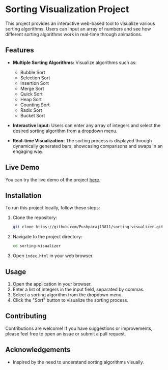 # Sorting Visualization Project

This project provides an interactive web-based tool to visualize various sorting algorithms. Users can input an array of numbers and see how different sorting algorithms work in real-time through animations.

## Features

- **Multiple Sorting Algorithms:** Visualize algorithms such as:

  - Bubble Sort
  - Selection Sort
  - Insertion Sort
  - Merge Sort
  - Quick Sort
  - Heap Sort
  - Counting Sort
  - Radix Sort
  - Bucket Sort

- **Interactive Input:** Users can enter any array of integers and select the desired sorting algorithm from a dropdown menu.

- **Real-time Visualization:** The sorting process is displayed through dynamically generated bars, showcasing comparisons and swaps in an engaging way.

## Live Demo

You can try the live demo of the project [here](YOUR_HOSTED_PROJECT_LINK).

## Installation

To run this project locally, follow these steps:

1. Clone the repository:
   ```bash
   git clone https://github.com/Pushparaj13811/sorting-visualizer.git
   ```
2. Navigate to the project directory:
   ```bash
   cd sorting-visualizer
   ```
3. Open `index.html` in your web browser.

## Usage

1. Open the application in your browser.
2. Enter a list of integers in the input field, separated by commas.
3. Select a sorting algorithm from the dropdown menu.
4. Click the "Sort" button to visualize the sorting process.

## Contributing

Contributions are welcome! If you have suggestions or improvements, please feel free to open an issue or submit a pull request.

## Acknowledgements

- Inspired by the need to understand sorting algorithms visually.
